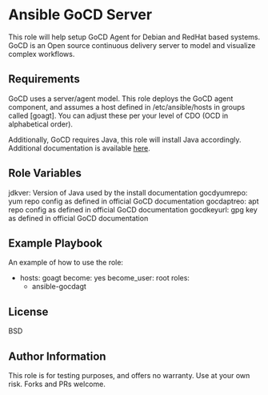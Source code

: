 Ansible GoCD Server
===================

This role will help setup GoCD Agent for Debian and RedHat based systems. GoCD is an Open source continuous delivery server to model and visualize complex workflows.

Requirements
------------

GoCD uses a server/agent model. This role deploys the GoCD agent component, and assumes a host defined in /etc/ansible/hosts in groups called [goagt]. You can adjust these per your level of CDO (OCD in alphabetical order).

Additionally, GoCD requires Java, this role will install Java accordingly. Additional documentation is available [here](https://docs.go.cd/current/installation/install/server/linux.html).

Role Variables
--------------

jdkver: Version of Java used by the install documentation
gocdyumrepo: yum repo config as defined in official GoCD documentation
gocdaptreo: apt repo config as defined in official GoCD documentation
gocdkeyurl: gpg key as defined in official GoCD documentation


Example Playbook
----------------

An example of how to use the role:

- hosts: goagt
  become: yes
  become_user: root
  roles:
     - ansible-gocdagt
	 
License
-------

BSD

Author Information
------------------

This role is for testing purposes, and offers no warranty. Use at your own risk. Forks and PRs welcome.
